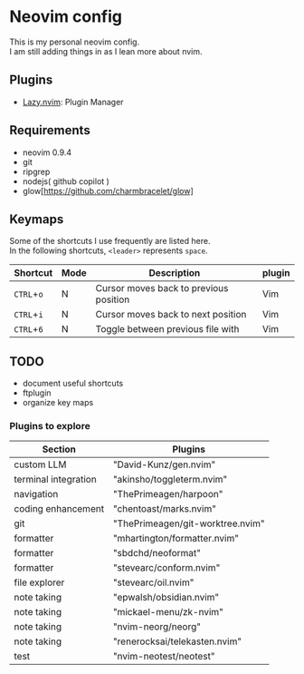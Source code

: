 # Neovim config
This is my personal neovim config.<br>
I am still adding things in as I lean more about nvim.<br>

## Plugins
+ [Lazy.nvim](https://github.com/folke/lazy.nvim): Plugin Manager

## Requirements
+ neovim 0.9.4
+ git
+ ripgrep
+ nodejs( github copilot )
+ glow[https://github.com/charmbracelet/glow]

## Keymaps
Some of the shortcuts I use frequently are listed here. <br>
In the following shortcuts, `<leader>` represents `space`.<br>

| Shortcut          | Mode     | Description                                                              | plugin                      |
|-------------------|----------|--------------------------------------------------------------------------|-----------------------------|
| `CTRL`+`o`        | N        | Cursor moves back to previous position                                   | Vim                         |
| `CTRL`+`i`        | N        | Cursor moves back to next position                                       | Vim                         |
| `CTRL`+`6`        | N        | Toggle between previous file with                                        | Vim                         |


## TODO
- document useful shortcuts
- ftplugin
- organize key maps

### Plugins to explore
| Section | Plugins |
|---------|---------|
| custom LLM | "David-Kunz/gen.nvim"|
| terminal integration | "akinsho/toggleterm.nvim"|
| navigation | "ThePrimeagen/harpoon" |
| coding enhancement | "chentoast/marks.nvim"|
| git | "ThePrimeagen/git-worktree.nvim"|
| formatter | "mhartington/formatter.nvim" |
| formatter | "sbdchd/neoformat" |
| formatter | "stevearc/conform.nvim" |
| file explorer | "stevearc/oil.nvim" |
| note taking | "epwalsh/obsidian.nvim" |
| note taking | "mickael-menu/zk-nvim" |
| note taking | "nvim-neorg/neorg" |
| note taking | "renerocksai/telekasten.nvim" |
| test | "nvim-neotest/neotest" |

